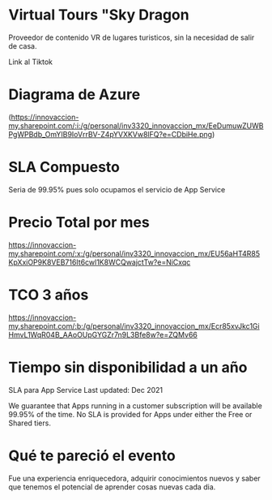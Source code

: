 
# Virtual Tours "Sky Dragon

Proveedor de contenido VR de lugares turisticos, sin la necesidad de salir de casa.

Link al Tiktok

# Diagrama de Azure

(https://innovaccion-my.sharepoint.com/:i:/g/personal/inv3320_innovaccion_mx/EeDumuwZUWBPgWPBdb_OmYIB9IoVrrBV-Z4pYVXKVw8lFQ?e=CDbiHe.png)

#  SLA Compuesto

Seria de 99.95%  pues solo ocupamos el servicio de App Service

# Precio Total por mes

https://innovaccion-my.sharepoint.com/:x:/g/personal/inv3320_innovaccion_mx/EU56aHT4R85KpXxiOP9K8VEB716It6cwl1K8WCQwajctTw?e=NiCxqc


#  TCO 3 años 
https://innovaccion-my.sharepoint.com/:b:/g/personal/inv3320_innovaccion_mx/Ecr85xvJkc1GiHmvL1WqR04B_AAoOUpGYGZr7n9L3Bfe8w?e=ZQMv66



#  Tiempo sin disponibilidad a un año

SLA para App Service
Last updated: Dec 2021

We guarantee that Apps running in a customer subscription will be available 99.95% of the time. No SLA is provided for Apps under either the Free or Shared tiers.


#  Qué te pareció el evento
Fue una experiencia enriquecedora, adquirir conocimientos nuevos  y saber que tenemos el potencial de aprender cosas nuevas cada dia.








